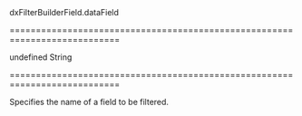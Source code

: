 <!--id-->dxFilterBuilderField.dataField<!--/id-->
===========================================================================
<!--default-->undefined<!--/default-->
<!--type-->String<!--/type-->
===========================================================================

<!--shortDescription-->
Specifies the name of a field to be filtered.
<!--/shortDescription-->

<!--fullDescription-->

<!--/fullDescription-->